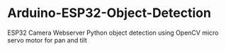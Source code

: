 # Arduino-ESP32-Object-Detection

ESP32 Camera Webserver
Python object detection using OpenCV
micro servo motor for pan and tilt 
